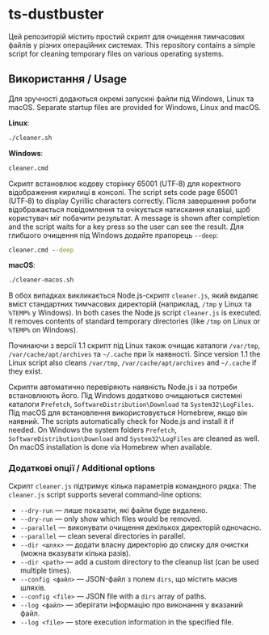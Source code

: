 # ts-dustbuster

Цей репозиторій містить простий скрипт для очищення тимчасових файлів у різних операційних системах.
This repository contains a simple script for cleaning temporary files on various operating systems.

## Використання / Usage

Для зручності додаються окремі запускні файли під Windows, Linux та macOS.
Separate startup files are provided for Windows, Linux and macOS.

**Linux**:
```bash
./cleaner.sh
```

**Windows**:
```cmd
cleaner.cmd
```
Скрипт встановлює кодову сторінку 65001 (UTF‑8) для коректного відображення кирилиці в консолі.
The script sets code page 65001 (UTF‑8) to display Cyrillic characters correctly.
Після завершення роботи відображається повідомлення та очікується натискання клавіші,
щоб користувач міг побачити результат.
A message is shown after completion and the script waits for a key press so the user can see the result.
Для глибшого очищення під Windows додайте прапорець `--deep`:
```cmd
cleaner.cmd --deep
```

**macOS**:
```bash
./cleaner-macos.sh
```

В обох випадках викликається Node.js-скрипт `cleaner.js`, який видаляє вміст стандартних тимчасових директорій (наприклад, `/tmp` у Linux та `%TEMP%` у Windows).
In both cases the Node.js script `cleaner.js` is executed. It removes contents of standard temporary directories (like `/tmp` on Linux or `%TEMP%` on Windows).

Починаючи з версії 1.1 скрипт під Linux також очищає каталоги `/var/tmp`, `/var/cache/apt/archives` та `~/.cache` при їх наявності.
Since version 1.1 the Linux script also cleans `/var/tmp`, `/var/cache/apt/archives` and `~/.cache` if they exist.

Скрипти автоматично перевіряють наявність Node.js і за потреби встановлюють його. Під Windows додатково очищаються системні каталоги `Prefetch`, `SoftwareDistribution\Download` та `System32\LogFiles`. Під macOS для встановлення використовується Homebrew, якщо він наявний.
The scripts automatically check for Node.js and install it if needed. On Windows the system folders `Prefetch`, `SoftwareDistribution\Download` and `System32\LogFiles` are cleaned as well. On macOS installation is done via Homebrew when available.

### Додаткові опції / Additional options

Скрипт `cleaner.js` підтримує кілька параметрів командного рядка:
The `cleaner.js` script supports several command-line options:

- `--dry-run` — лише показати, які файли буде видалено.
- `--dry-run` — only show which files would be removed.
- `--parallel` — виконувати очищення декількох директорій одночасно.
- `--parallel` — clean several directories in parallel.
- `--dir <шлях>` — додати власну директорію до списку для очистки (можна вказувати кілька разів).
- `--dir <path>` — add a custom directory to the cleanup list (can be used multiple times).
- `--config <файл>` — JSON-файл з полем `dirs`, що містить масив шляхів.
- `--config <file>` — JSON file with a `dirs` array of paths.
- `--log <файл>` — зберігати інформацію про виконання у вказаний файл.
- `--log <file>` — store execution information in the specified file.
